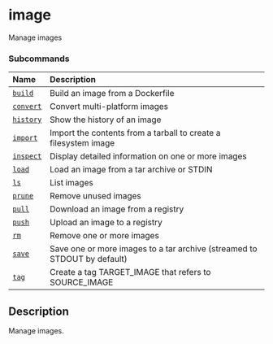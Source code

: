 # image

<!---MARKER_GEN_START-->
Manage images

### Subcommands

| Name                          | Description                                                              |
|:------------------------------|:-------------------------------------------------------------------------|
| [`build`](image_build.md)     | Build an image from a Dockerfile                                         |
| [`convert`](image_convert.md) | Convert multi-platform images                                            |
| [`history`](image_history.md) | Show the history of an image                                             |
| [`import`](image_import.md)   | Import the contents from a tarball to create a filesystem image          |
| [`inspect`](image_inspect.md) | Display detailed information on one or more images                       |
| [`load`](image_load.md)       | Load an image from a tar archive or STDIN                                |
| [`ls`](image_ls.md)           | List images                                                              |
| [`prune`](image_prune.md)     | Remove unused images                                                     |
| [`pull`](image_pull.md)       | Download an image from a registry                                        |
| [`push`](image_push.md)       | Upload an image to a registry                                            |
| [`rm`](image_rm.md)           | Remove one or more images                                                |
| [`save`](image_save.md)       | Save one or more images to a tar archive (streamed to STDOUT by default) |
| [`tag`](image_tag.md)         | Create a tag TARGET_IMAGE that refers to SOURCE_IMAGE                    |



<!---MARKER_GEN_END-->

## Description

Manage images.
